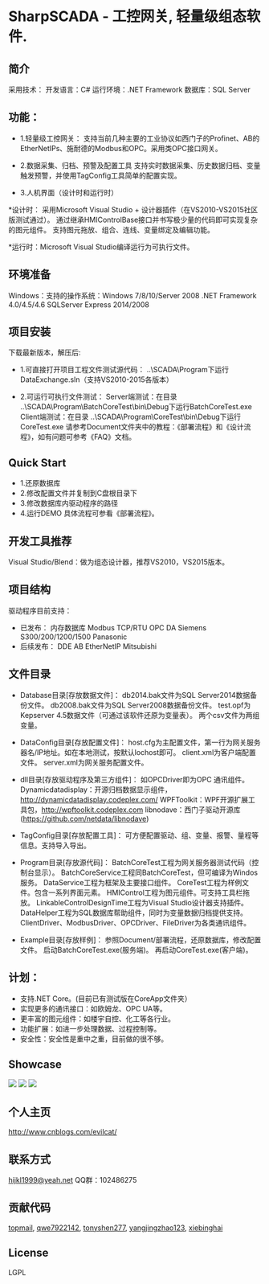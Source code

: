SharpSCADA - 工控网关, 轻量级组态软件.
===================
简介
-------------
采用技术：
开发语言：C#
运行环境：.NET Framework
数据库：SQL Server

功能：
-------------

* 1.轻量级工控网关：
支持当前几种主要的工业协议如西门子的Profinet、AB的EtherNetIPs、施耐德的Modbus和OPC。采用类OPC接口网关。

* 2.数据采集、归档、预警及配置工具
支持实时数据采集、历史数据归档、变量触发预警，并使用TagConfig工具简单的配置实现。

* 3.人机界面（设计时和运行时）

*设计时：
采用Microsoft Visual Studio + 设计器插件（在VS2010-VS2015社区版测试通过）。
通过继承HMIControlBase接口并书写极少量的代码即可实现复杂的图元组件。
支持图元拖放、组合、连线、变量绑定及编辑功能。

*运行时：Microsoft Visual Studio编译运行为可执行文件。


环境准备
-------------
Windows：支持的操作系统：Windows 7/8/10/Server 2008
.NET Framework 4.0/4.5/4.6
SQLServer Express 2014/2008

项目安装
-------------

下载最新版本，解压后:

* 1.可直接打开项目工程文件测试源代码：
..\SCADA\Program下运行DataExchange.sln（支持VS2010-2015各版本）

* 2.可运行可执行文件测试：
Server端测试：在目录 ..\SCADA\Program\BatchCoreTest\bin\Debug下运行BatchCoreTest.exe
Client端测试：在目录 ..\SCADA\Program\CoreTest\bin\Debug下运行CoreTest.exe
请参考Document文件夹中的教程：《部署流程》和《设计流程》，如有问题可参考《FAQ》文档。

Quick Start
-------------
* 1.还原数据库
* 2.修改配置文件并复制到C盘根目录下
* 3.修改数据库内驱动程序的路径
* 4.运行DEMO
具体流程可参看《部署流程》。

开发工具推荐
-------------
Visual Studio/Blend：做为组态设计器，推荐VS2010，VS2015版本。

项目结构
-------------
驱动程序目前支持：

* 已发布：
内存数据库
Modbus TCP/RTU
OPC DA
Siemens S300/200/1200/1500
Panasonic 
* 后续发布：
DDE
AB EtherNetIP
Mitsubishi 

文件目录
-------------
* Database目录[存放数据文件]：
db2014.bak文件为SQL Server2014数据备份文件。
db2008.bak文件为SQL Server2008数据备份文件。
test.opf为Kepserver 4.5数据文件（可通过该软件还原为变量表）。
两个csv文件为两组变量。

* DataConfig目录[存放配置文件]：
host.cfg为主配置文件，第一行为网关服务器名/IP地址。如在本地测试，按默认lochost即可。
client.xml为客户端配置文件。
server.xml为网关服务配置文件。

* dll目录[存放驱动程序及第三方组件]：
如OPCDriver即为OPC 通讯组件。
Dynamicdatadisplay：开源归档数据显示组件，http://dynamicdatadisplay.codeplex.com/
WPFToolkit：WPF开源扩展工具包，http://wpftoolkit.codeplex.com
libnodave：西门子驱动开源库(https://github.com/netdata/libnodave)

* TagConfig目录[存放配置工具]：
可方便配置驱动、组、变量、报警、量程等信息。支持导入导出。

* Program目录[存放源代码]：
BatchCoreTest工程为网关服务器测试代码（控制台显示）。
BatchCoreService工程同BatchCoreTest，但可编译为Windos服务。
DataService工程为框架及主要接口组件。
CoreTest工程为样例文件。包含一系列界面元素。
HMIControl工程为图元组件。可支持工具栏拖放。
LinkableControlDesignTime工程为Visual Studio设计器支持插件。
DataHelper工程为SQL数据库帮助组件，同时为变量数据归档提供支持。
ClientDriver、ModbusDriver、OPCDriver、FileDriver为各类通讯组件。

* Example目录[存放样例]：
参照Document/部署流程，还原数据库，修改配置文件。
启动BatchCoreTest.exe(服务端)。
再启动CoreTest.exe(客户端)。

计划：
-------------
* 支持.NET Core。(目前已有测试版在CoreApp文件夹）
* 实现更多的通讯接口：如欧姆龙、OPC UA等。
* 更丰富的图元组件：如楼宇自控、化工等各行业。
* 功能扩展：如进一步处理数据、过程控制等。
* 安全性：安全性是重中之重，目前做的很不够。

Showcase
-------------
![](https://github.com/GavinYellow/SharpSCADA/raw/master/Showcase/guage.png)
![](https://github.com/GavinYellow/SharpSCADA/raw/master/Showcase/Receiving1.png)
![](https://github.com/GavinYellow/SharpSCADA/raw/master/Showcase/scada1.png)

个人主页
-------------
http://www.cnblogs.com/evilcat/

联系方式
-------------
hijkl1999@yeah.net
QQ群：102486275

贡献代码
-------------
[topmail](https://github.com/topmail),  [qwe7922142](https://github.com/qwe7922142),  [tonyshen277](https://github.com/tonyshen277),  [yangjingzhao123](https://github.com/yangjingzhao123), [xiebinghai](https://github.com/xiebinghai)

License
-------------
LGPL 
